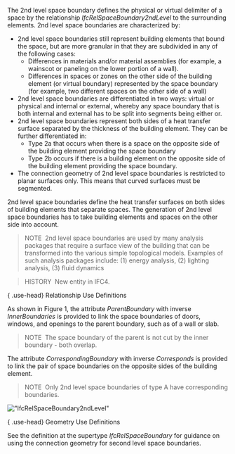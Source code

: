The 2nd level space boundary defines the physical or virtual delimiter of a space by the relationship _IfcRelSpaceBoundary2ndLevel_ to the surrounding elements. 2nd level space boundaries are characterized by:

* 2nd level space boundaries still represent building elements that bound the space, but are more granular in that they are subdivided in any of the following cases: 
    * Differences in materials and/or material assemblies (for example, a wainscot or paneling on the lower portion of a wall).
    * Differences in spaces or zones on the other side of the building element (or virtual boundary) represented by the space boundary (for example, two different spaces on the other side of a wall) 
* 2nd level space boundaries are differentiated in two ways: virtual or physical and internal or external, whereby any space boundary that is both internal and external has to be split into segments being either or.
* 2nd level space boundaries represent both sides of a heat transfer surface separated by the thickness of the building element. They can be further differentiated in: 
    * Type 2a that occurs when there is a space on the opposite side of the building element providing the space boundary
    * Type 2b occurs if there is a building element on the opposite side of the building element providing the space boundary. 
* The connection geometry of 2nd level space boundaries is restricted to planar surfaces only. This means that curved surfaces must be segmented.

2nd level space boundaries define the heat transfer surfaces on both sides of building elements that separate spaces. The generation of 2nd level space boundaries has to take building elements and spaces on the other side into account.

> NOTE&nbsp; 2nd level space boundaries are used by many analysis packages that require a surface view of the building that can be transformed into the various simple topological models. Examples of such analysis packages include: (1) energy analysis, (2) lighting analysis, (3) fluid dynamics

> HISTORY&nbsp; New entity in IFC4.

{ .use-head}
Relationship Use Definitions

As shown in Figure 1, the attribute _ParentBoundary_ with inverse _InnerBoundaries_ is provided to link the space boundaries of doors, windows, and openings to the parent boundary, such as of a wall or slab.

> NOTE&nbsp; The space boundary of the parent is not cut by the inner boundary - both overlap.

The attribute _CorrespondingBoundary_ with inverse _Corresponds_ is provided to link the pair of space boundaries on the opposite sides of the building element.

> NOTE&nbsp; Only 2nd level space boundaries of type A have corresponding boundaries.

!["IfcRelSpaceBoundary2ndLevel"](../../../figures/ifcrelspaceboundary2ndlevel-fig1.png "Figure 1 &mdash; Space boundary second level relationships")

{ .use-head}
Geometry Use Definitions

See the definition at the supertype _IfcRelSpaceBoundary_ for guidance on using the connection geometry for second level space boundaries.